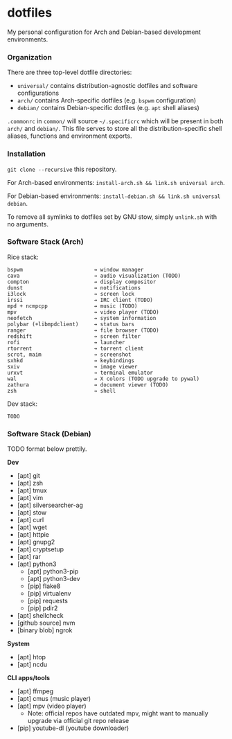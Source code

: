 # dotfiles
My personal configuration for Arch and Debian-based development environments.

### Organization

There are three top-level dotfile directories:

* `universal/` contains distribution-agnostic dotfiles and software configurations
* `arch/` contains Arch-specific dotfiles (e.g. `bspwm` configuration)
* `debian/` contains Debian-specific dotfiles (e.g. `apt` shell aliases)

`.commonrc` in `common/` will source `~/.specificrc` which will be present in both `arch/` and `debian/`. This file serves to store all the distribution-specific shell aliases, functions and environment exports.

### Installation

`git clone --recursive` this repository.

For Arch-based environments: `install-arch.sh && link.sh universal arch`.

For Debian-based environments: `install-debian.sh && link.sh universal debian`.

To remove all symlinks to dotfiles set by GNU stow, simply `unlink.sh` with no arguments.

### Software Stack (Arch)

Rice stack:

```
bspwm                       ➔ window manager
cava                        ➔ audio visualization (TODO)
compton                     ➔ display compositor
dunst                       ➔ notifications
i3lock                      ➔ screen lock
irssi                       ➔ IRC client (TODO)
mpd + ncmpcpp               ➔ music (TODO)
mpv                         ➔ video player (TODO)
neofetch                    ➔ system information
polybar (+libmpdclient)     ➔ status bars
ranger                      ➔ file browser (TODO)
redshift                    ➔ screen filter
rofi                        ➔ launcher
rtorrent                    ➔ torrent client
scrot, maim                 ➔ screenshot
sxhkd                       ➔ keybindings
sxiv                        ➔ image viewer
urxvt                       ➔ terminal emulator
wal                         ➔ X colors (TODO upgrade to pywal)
zathura                     ➔ document viewer (TODO)
zsh                         ➔ shell
```

Dev stack:

```
TODO
```

### Software Stack (Debian)

TODO format below prettily.

**Dev**

* [apt] git
* [apt] zsh
* [apt] tmux
* [apt] vim
* [apt] silversearcher-ag
* [apt] stow
* [apt] curl
* [apt] wget
* [apt] httpie
* [apt] gnupg2
* [apt] cryptsetup
* [apt] rar
* [apt] python3
  * [apt] python3-pip
  * [apt] python3-dev
  * [pip] flake8
  * [pip] virtualenv
  * [pip] requests
  * [pip] pdir2
* [apt] shellcheck
* [github source] nvm
* [binary blob] ngrok

**System**

* [apt] htop
* [apt] ncdu

**CLI apps/tools**

* [apt] ffmpeg
* [apt] cmus (music player)
* [apt] mpv (video player)
    - Note: official repos have outdated mpv, might want to manually upgrade via official git repo release
* [pip] youtube-dl (youtube downloader)
